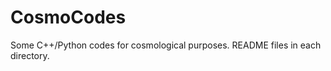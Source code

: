 CosmoCodes
=======

Some C++/Python codes for cosmological purposes. README files in each directory.
